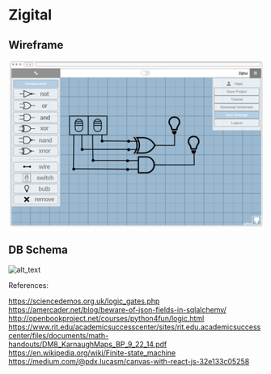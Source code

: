 # Zigital

## Wireframe
![alt text](https://github.com/9ziggy9/Zigital/blob/main/Wireframe.png?raw=true)

## DB Schema
![alt_text]()

References:

https://sciencedemos.org.uk/logic_gates.php
https://amercader.net/blog/beware-of-json-fields-in-sqlalchemy/
http://openbookproject.net/courses/python4fun/logic.html
https://www.rit.edu/academicsuccesscenter/sites/rit.edu.academicsuccesscenter/files/documents/math-handouts/DM8_KarnaughMaps_BP_9_22_14.pdf
https://en.wikipedia.org/wiki/Finite-state_machine
https://medium.com/@pdx.lucasm/canvas-with-react-js-32e133c05258
